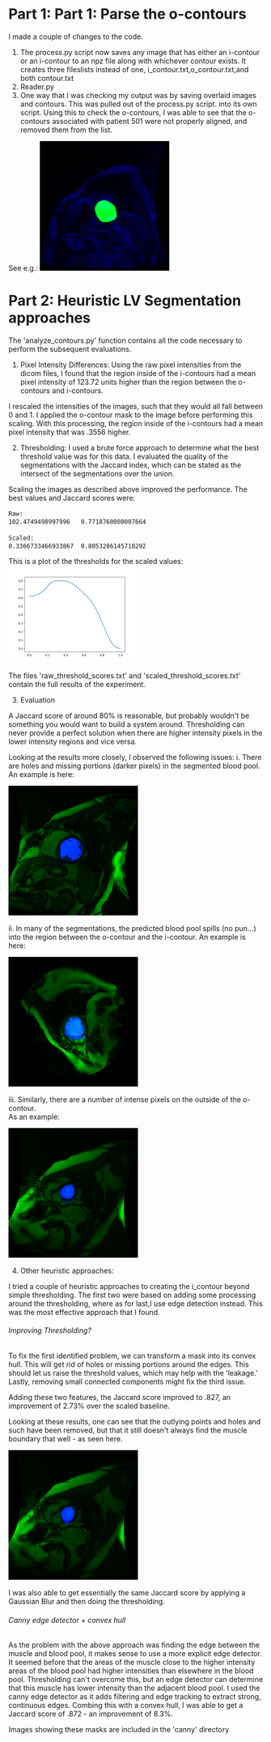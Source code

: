 # Part 1: Part 1: Parse the o-contours

I made a couple of changes to the code.
1) The process.py script now saves any image that has either an i-contour or an i-contour to an npz
file along with whichever contour exists.  It creates three fileslists instead of one,
i_contour.txt,o_contour.txt,and both contour.txt
2) Reader.py
3) One way that I was checking my output was by saving overlaid images and contours.  This was pulled
out of the process.py script. into its own script.  Using this to check the o-contours, I was able
to see that the o-contours associated with patient 501 were not properly aligned, and removed them from
the list.

See e.g.:
<img src="training/overlaid_o/SCD0000501_179.png" width="256px">

# Part 2: Heuristic LV Segmentation approaches

The 'analyze_contours.py' function contains all the code necessary to perform the subsequent evaluations.

1) Pixel Intensity Differences:
Using the raw pixel intensities from the dicom files, I found that the region inside of the
i-contours had a mean pixel intensity of 123.72 units higher than the region between the o-contours and i-contours.

I rescaled the intensities of the images, such that they would all fall between 0 and 1.  I applied
the o-contour mask to the image before performing this scaling.  With this processing, the region inside
of the i-contours had a mean pixel intensity that was .3556 higher.

2) Thresholding:
I used a brute force approach to determine what the best threshold value was for this data.  I evaluated the quality of the segmentations with the Jaccard index,
which can be stated as the intersect of the segmentations over the union.

Scaling the images as described above improved the performance.  The best values and Jaccard scores were:
```
Raw:
102.4749498997996	0.7718760000007664

Scaled:
0.3366733466933867	0.8053286145718292
```
This is a plot of the thresholds for the scaled values:
<img src="scaled_thresholds.png" width="256px">

The files 'raw_threshold_scores.txt' and 'scaled_threshold_scores.txt' contain the full results of the experiment.

3) Evaluation

A Jaccard score of around 80% is reasonable, but probably wouldn't be something you would want
to build a system around.  Thresholding can never provide a perfect solution when there are higher intensity
pixels in the lower intensity regions and vice versa.  

Looking at the results more closely, I observed the following issues:
i. There are holes and missing portions (darker pixels) in the segmented blood pool.
An example is here:

<img src="threshold_contours/24.png">

ii. In many of the segmentations, the predicted blood pool spills (no pun...) into the
region between the o-contour and the i-contour.  An example is here:

<img src="threshold_contours/27.png">

iii. Similarly, there are a number of intense pixels on the outside of the o-contour.  
As an example:

<img src="threshold_contours/0.png">

4) Other heuristic approaches:

I tried a couple of heuristic approaches to creating the i_contour beyond simple thresholding.  The first two were based on adding some processing around the thresholding, where as for last,I use edge detection instead.  This was the most effective approach that I found.  

###### Improving Thresholding?
To fix the first identified problem, we can transform a mask into its convex hull.  This will get rid of holes
or missing portions around the edges.  This should let us raise the threshold values, which may help with the 'leakage.'
Lastly, removing small connected components might fix the third issue.  

Adding these two features, the Jaccard score improved to .827, an improvement of 2.73% over the scaled baseline.  

Looking at these results, one can see that the outlying points and holes and such have been removed,
but that it still doesn't always find the muscle boundary that well - as seen here.

<img src="filtered_hulled/0.png">

I was also able to get essentially the same Jaccard score by applying a Gaussian Blur and then doing the thresholding.  

###### Canny edge detector + convex hull
As the problem with the above approach was finding
the edge between the muscle and blood pool, it makes sense to use a more explicit edge detector.  It seemed before that the areas of the muscle close to the higher intensity areas of the blood pool had higher intensities than elsewhere in the blood pool.  Thresholding can't overcome this, but an edge detector can determine that this muscle has lower intensity than the adjacent blood pool.  I used the canny edge detector as it adds filtering and edge tracking to extract strong, continuous edges.  Combing this with a convex hull, I was able to get a Jaccard score of .872 - an improvement of 8.3%.

Images showing these masks are included in the 'canny' directory
